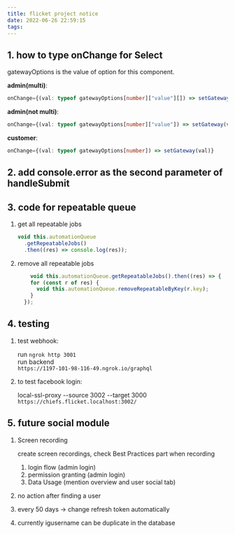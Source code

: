 ```yaml
---
title: flicket project notice
date: 2022-06-26 22:59:15
tags:
---
```


## 1. how to type onChange for Select

  gatewayOptions is the value of option for this component.

   **admin(multi)**:  

   ```ts
   onChange={(val: typeof gatewayOptions[number]["value"][]) => setGateway(val)}
   ```

   **admin(not multi)**:  

   ```ts
   onChange={(val: typeof gatewayOptions[number]["value"]) => setGateway(val)}
   ```

   **customer**:

   ```ts
   onChange={(val: typeof gatewayOptions[number]) => setGateway(val)}
   ```

## 2. add console.error as the second parameter of handleSubmit

## 3. code for repeatable queue

1. get all repeatable jobs

    ```ts
    void this.automationQueue
      .getRepeatableJobs()
      .then((res) => console.log(res));
    ```

2. remove all repeatable jobs

    ```ts
        void this.automationQueue.getRepeatableJobs().then((res) => {
        for (const r of res) {
          void this.automationQueue.removeRepeatableByKey(r.key);
        }
      });
    ```

## 4. testing

1. test webhook:  

    run `ngrok http 3001`  
    run backend  
    `https://1197-101-98-116-49.ngrok.io/graphql`
  
2. to test facebook login:

    local-ssl-proxy --source 3002 --target 3000  
    `https://chiefs.flicket.localhost:3002/`

## 5. future social module

1. Screen recording

    create screen recordings, check Best Practices part when recording
    1. login flow (admin login)
    2. permission granting (admin login)
    3. Data Usage (mention overview and user social tab)

2. no action after finding a user
3. every 50 days -> change refresh token automatically
4. currently igusername can be duplicate in the database
